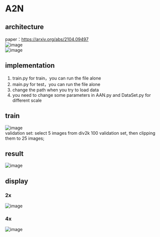 # A2N   
## architecture
paper：https://arxiv.org/abs/2104.09497  
![image](https://github.com/REN-HT/A2N/blob/main/images/A2N.jpg)    
![image](https://github.com/REN-HT/A2N/blob/main/images/A2B.jpg)     
## implementation  
1. train.py for train，you can run the file alone  
2. main.py for test，you can run the file alone 
3. change the path when you try to load data  
4. you need to change some parameters in AAN.py and DataSet.py for different scale 
## train   
![image](https://github.com/REN-HT/A2N/blob/main/images/aan_L1_2x_400.jpg)   
validation set: select 5 images from div2k 100 validation set, then clipping them to 25 images; 
## result  
![image](https://github.com/REN-HT/A2N/blob/main/images/psnr.jpg)    
## display  
### 2x  
![image](https://github.com/REN-HT/A2N/blob/main/images/2x.png)  
### 4x  
![image](https://github.com/REN-HT/A2N/blob/main/images/4x.png)  

